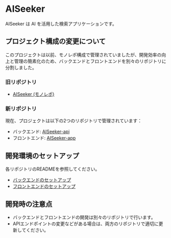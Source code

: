 # AISeeker

AISeeker は AI を活用した検索アプリケーションです。

## プロジェクト構成の変更について

このプロジェクトは以前、モノレポ構成で管理されていましたが、開発効率の向上と管理の簡素化のため、バックエンドとフロントエンドを別々のリポジトリに分割しました。

### 旧リポジトリ

- [AISeeker (モノレポ)](https://github.com/sutaminajing40/AISeeker)

### 新リポジトリ

現在、プロジェクトは以下の2つのリポジトリで管理されています：

- バックエンド: [AISeeker-api](https://github.com/sutaminajing40/AISeeker-api)
- フロントエンド: [AISeeker-app](https://github.com/sutaminajing40/AISeeker-app)

## 開発環境のセットアップ

各リポジトリのREADMEを参照してください。

- [バックエンドのセットアップ](https://github.com/sutaminajing40/AISeeker-api#setup)
- [フロントエンドのセットアップ](https://github.com/sutaminajing40/AISeeker-app#setup)

## 開発時の注意点

- バックエンドとフロントエンドの開発は別々のリポジトリで行います。
- APIエンドポイントの変更などがある場合は、両方のリポジトリで適切に更新してください。
